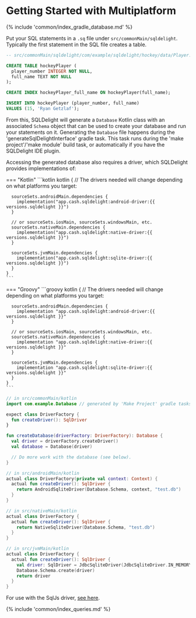 # Getting Started with Multiplatform

{% include 'common/index_gradle_database.md' %}

Put your SQL statements in a `.sq` file under `src/commonMain/sqldelight`. Typically the first statement in the SQL file creates a table.

```sql
-- src/commonMain/sqldelight/com/example/sqldelight/hockey/data/Player.sq

CREATE TABLE hockeyPlayer (
  player_number INTEGER NOT NULL,
  full_name TEXT NOT NULL
);

CREATE INDEX hockeyPlayer_full_name ON hockeyPlayer(full_name);

INSERT INTO hockeyPlayer (player_number, full_name)
VALUES (15, 'Ryan Getzlaf');
```

From this, SQLDelight will generate a `Database` Kotlin class with an associated `Schema` object that can be used to create your database and run your statements on it. Generating the `Database` file happens during the 'generateSqlDelightInterface' gradle task. This task runs during the 'make project'/'make module' build task, or automatically if you have the SQLDelight IDE plugin.

Accessing the generated database also requires a driver, which SQLDelight provides implementations of:

=== "Kotlin"
    ```kotlin
    kotlin {
      // The drivers needed will change depending on what platforms you target:
    
      sourceSets.androidMain.dependencies {
        implementation("app.cash.sqldelight:android-driver:{{ versions.sqldelight }}")
      }
    
      // or sourceSets.iosMain, sourceSets.windowsMain, etc.
      sourceSets.nativeMain.dependencies {
        implementation("app.cash.sqldelight:native-driver:{{ versions.sqldelight }}")
      }
    
      sourceSets.jvmMain.dependencies {
        implementation("app.cash.sqldelight:sqlite-driver:{{ versions.sqldelight }}")
      }
    }
    ```
=== "Groovy"
    ```groovy
    kotlin {
      // The drivers needed will change depending on what platforms you target:
    
      sourceSets.androidMain.dependencies {
        implementation "app.cash.sqldelight:android-driver:{{ versions.sqldelight }}"
      }
    
      // or sourceSets.iosMain, sourceSets.windowsMain, etc.
      sourceSets.nativeMain.dependencies {
        implementation "app.cash.sqldelight:native-driver:{{ versions.sqldelight }}"
      }
    
      sourceSets.jvmMain.dependencies {
        implementation "app.cash.sqldelight:sqlite-driver:{{ versions.sqldelight }}"
      }
    }
    ```

```kotlin
// in src/commonMain/kotlin
import com.example.Database // generated by 'Make Project' gradle tasks from .sq files

expect class DriverFactory {
  fun createDriver(): SqlDriver
}

fun createDatabase(driverFactory: DriverFactory): Database {
  val driver = driverFactory.createDriver()
  val database = Database(driver)

  // Do more work with the database (see below).
}

// in src/androidMain/kotlin
actual class DriverFactory(private val context: Context) {
  actual fun createDriver(): SqlDriver {
    return AndroidSqliteDriver(Database.Schema, context, "test.db") 
  }
}

// in src/nativeMain/kotlin
actual class DriverFactory {
  actual fun createDriver(): SqlDriver {
    return NativeSqliteDriver(Database.Schema, "test.db")
  }
}

// in src/jvmMain/kotlin
actual class DriverFactory {
  actual fun createDriver(): SqlDriver {
    val driver: SqlDriver = JdbcSqliteDriver(JdbcSqliteDriver.IN_MEMORY)
    Database.Schema.create(driver)
    return driver
  }
}
```

For use with the SqlJs driver, [see here](../js_sqlite/multiplatform).

{% include 'common/index_queries.md' %}
